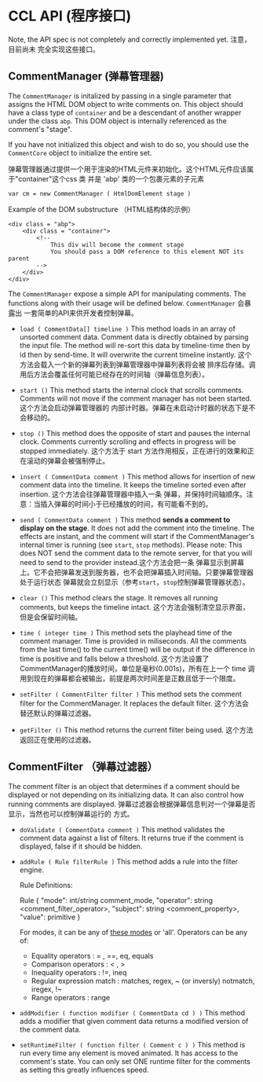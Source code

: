 CCL API (程序接口)
====
Note, the API spec is not completely and correctly implemented yet. 注意，目前尚未
完全实现这些接口。

CommentManager (弹幕管理器)
----
The `CommentManager` is initalized by passing in a single parameter that assigns
the HTML DOM object to write comments on. This object should have a class type
of `container` and be a descendant of another wrapper under the class `abp`. 
This DOM object is internally referenced as the comment's "stage".

If you have not initialized this object and wish to do so, you should use the 
`CommentCore` object to initialize the entire set.

弹幕管理器通过提供一个用于渲染的HTML元件来初始化。这个HTML元件应该属于"container"这个css 类
并是 'abp' 类的一个包裹元素的子元素

	var cm = new CommentManager ( HtmlDomElement stage )

Example of the DOM substructure （HTML结构体的示例）

	<div class = "abp">
		<div class = "container">
			<!-- 
				This div will become the comment stage 
				You should pass a DOM reference to this element NOT its parent
			-->
		</div>
	</div>
	
The `CommentManager` expose a simple API for manipulating comments. The 
functions along with their usage will be defined below. `CommentManager` 会暴露出
一套简单的API来供开发者控制弹幕。

* `load ( CommentData[] timeline )`
	This method loads in an array of unsorted comment data. Comment data is 
	directly obtained by parsing the input file. The method will re-sort this 
	data by timeline-time then by id then by send-time. It will overwrite the 
	current timeline instantly. 这个方法会载入一个新的弹幕列表到弹幕管理器中弹幕列表将会被
	排序后存储。调用后方法会覆盖任何可能已经存在的时间轴（弹幕信息列表）。
	
* `start ()`
	This method starts the internal clock that scrolls comments. Comments will 
	not move if the comment manager has not been started. 这个方法会启动弹幕管理器的
	内部计时器。弹幕在未启动计时器的状态下是不会移动的。
	
* `stop ()`
	This method does the opposite of start and pauses the internal clock. 
	Comments currently scrolling and effects in progress will be stopped 
	immediately. 这个方法于 start 方法作用相反，正在进行的效果和正在滚动的弹幕会被强制停止。

* `insert ( CommentData comment )`
	This method allows for insertion of new comment data into the timeline. It 
	keeps the timeline sorted even after insertion. 这个方法会往弹幕管理器中插入一条
	弹幕，并保持时间轴顺序。注意：当插入弹幕的时间小于已经播放的时间，有可能看不到的。
	
* `send ( CommentData comment )`
	This method **sends a comment to display on the stage**. It does not add the
	comment into the timeline. The effects are instant, and the comment will 
	start if the CommentManager's internal timer is running (see `start`, `stop`
	methods). Please note: This does NOT send the comment data to the remote 
	server, for that you will need to send to the provider instead.这个方法会把一条
	弹幕显示到屏幕上。它不会把弹幕发送到服务器，也不会把弹幕插入时间轴。只要弹幕管理器处于运行状态
	弹幕就会立刻显示（参考`start`，`stop`控制弹幕管理器状态）。
	
* `clear ()`
	This method clears the stage. It removes all running comments, but keeps the
	timeline intact. 这个方法会强制清空显示界面，但是会保留时间轴。
	
* `time ( integer time )`
	This method sets the playhead time of the comment manager. Time is provided
	in miliseconds. All the comments from the last time() to the current time() 
	will be output if the difference in time is positive and falls below a 
	threshold. 这个方法设置了CommentManager的播放时间，单位是毫秒(0.001s)，所有在上一个 
	time 调用到现在的弹幕都会被输出，前提是两次时间差是正数且低于一个限度。
	
* `setFilter ( CommentFilter filter )`
	This method sets the comment filter for the CommentManager. It replaces the 
	default filter. 这个方法会替还默认的弹幕过滤器。
	
* `getFilter ()`
	This method returns the current filter being used. 这个方法返回正在使用的过滤器。
	
CommentFilter （弹幕过滤器）
----
The comment filter is an object that determines if a comment should be displayed
or not depending on its initializing data. It can also control how running 
comments are displayed. 弹幕过滤器会根据弹幕信息判对一个弹幕是否显示，当然也可以控制弹幕运行的
方式。

* `doValidate ( CommentData comment )`
	This method validates the comment data against a list of filters. It returns
	true if the comment is displayed, false if it should be hidden.
	
* `addRule ( Rule filterRule )`
	This method adds a rule into the filter engine.
	
	Rule Definitions: 
	
	Rule {
		"mode": int/string comment_mode,
		"operator": string <comment_filter_operator>,
		"subject": string <comment_property>,
		"value": primitive <value>
	}
	
	For modes, it can be any of [these modes](CommentTypes.md) or 'all'. 
	Operators can be any of:
	* Equality operators : = , ==, eq, equals
	* Comparison operators : < , >
	* Inequality operators : !=, ineq
	* Regular expression match : matches, regex, ~ (or inversly) notmatch, iregex, !~
	* Range operators : range
	
* `addModifier ( function modifier ( CommentData cd ) )`
	This method adds a modifier that given comment data returns a modified version
	of the comment data.
	
* `setRuntimeFilter ( function filter ( Comment c ) )`
	This method is run every time any element is moved animated. It has access 
	to the comment's state. You can only set ONE runtime filter for the comments
	as setting this greatly influences speed.
